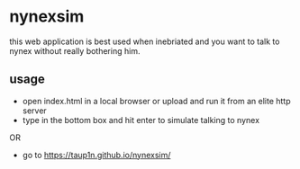 # nynexsim

this web application is best used when inebriated and you want to talk to nynex without really bothering him.

## usage

- open index.html in a local browser or upload and run it from an elite http server
- type in the bottom box and hit enter to simulate talking to nynex

OR

- go to https://taup1n.github.io/nynexsim/
